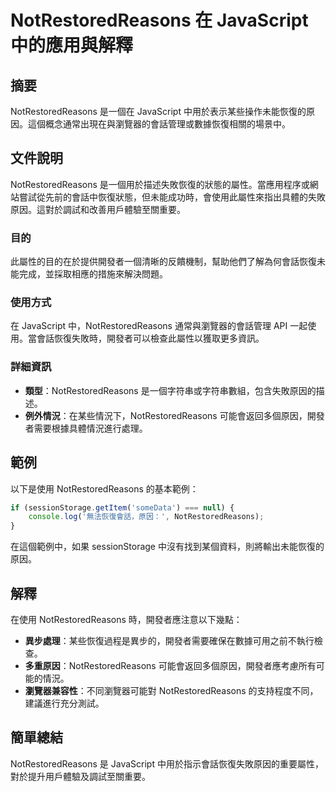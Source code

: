 <!--
Meta Description: # NotRestoredReasons 在 JavaScript 中的應用與解釋 ## 摘要 NotRestoredReasons 是一個在 JavaScript 中用於表示某些操作未能恢復的原因。這個概念通常出現在與瀏覽器的會話管理或數據恢復相關的場景中。 ## 文件說明 NotRestored...
Meta Keywords: notrestoredreasons, javascript, 可能會返回多個原因, sessionstorage, 中的應用與解釋
-->

# NotRestoredReasons 在 JavaScript 中的應用與解釋

## 摘要
NotRestoredReasons 是一個在 JavaScript 中用於表示某些操作未能恢復的原因。這個概念通常出現在與瀏覽器的會話管理或數據恢復相關的場景中。

## 文件說明
NotRestoredReasons 是一個用於描述失敗恢復的狀態的屬性。當應用程序或網站嘗試從先前的會話中恢復狀態，但未能成功時，會使用此屬性來指出具體的失敗原因。這對於調試和改善用戶體驗至關重要。

### 目的
此屬性的目的在於提供開發者一個清晰的反饋機制，幫助他們了解為何會話恢復未能完成，並採取相應的措施來解決問題。

### 使用方式
在 JavaScript 中，NotRestoredReasons 通常與瀏覽器的會話管理 API 一起使用。當會話恢復失敗時，開發者可以檢查此屬性以獲取更多資訊。

### 詳細資訊
- **類型**：NotRestoredReasons 是一個字符串或字符串數組，包含失敗原因的描述。
- **例外情況**：在某些情況下，NotRestoredReasons 可能會返回多個原因，開發者需要根據具體情況進行處理。

## 範例
以下是使用 NotRestoredReasons 的基本範例：

```javascript
if (sessionStorage.getItem('someData') === null) {
    console.log('無法恢復會話，原因：', NotRestoredReasons);
}
```

在這個範例中，如果 sessionStorage 中沒有找到某個資料，則將輸出未能恢復的原因。

## 解釋
在使用 NotRestoredReasons 時，開發者應注意以下幾點：
- **異步處理**：某些恢復過程是異步的，開發者需要確保在數據可用之前不執行檢查。
- **多重原因**：NotRestoredReasons 可能會返回多個原因，開發者應考慮所有可能的情況。
- **瀏覽器兼容性**：不同瀏覽器可能對 NotRestoredReasons 的支持程度不同，建議進行充分測試。

## 簡單總結
NotRestoredReasons 是 JavaScript 中用於指示會話恢復失敗原因的重要屬性，對於提升用戶體驗及調試至關重要。